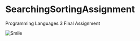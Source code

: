 # SearchingSortingAssignment
Programming Languages 3 Final Assignment

![Smile](https://github.com/0CD/SearchingSortingAssignment/assets/59831370/1dbc0d1f-3f23-4cca-854c-57ce2dc0c189)
